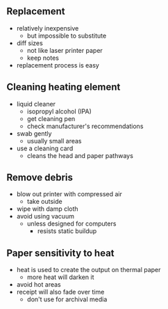 ## Replacement
 - relatively inexpensive
	 - but impossible to substitute
 - diff sizes
	 - not like laser printer paper
	 - keep notes
 - replacement process is easy

## Cleaning heating element
- liquid cleaner
	- isopropyl alcohol (IPA)
	- get cleaning pen 
	- check manufacturer's recommendations 
- swab gently
	- usually small areas
- use a cleaning card
	- cleans the head and paper pathways

## Remove debris
- blow out printer with compressed air 
	- take outside
- wipe with damp cloth
- avoid using vacuum
	- unless designed for computers
		- resists static buildup

## Paper sensitivity to heat
- heat is used to create the output on thermal paper
	- more heat will darken it 
- avoid hot areas
- receipt will also fade over time
	- don't use for archival media 
